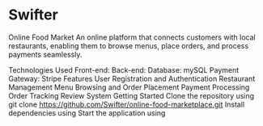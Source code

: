 # Swifter

Online Food Market An online platform that connects customers with local restaurants, enabling them to browse menus, place orders, and process payments seamlessly.

Technologies Used
Front-end:
Back-end:
Database: mySQL
Payment Gateway: Stripe
Features
User Registration and Authentication
Restaurant Management
Menu Browsing and Order Placement
Payment Processing
Order Tracking
Review System
Getting Started
Clone the repository using git clone https://github.com/Swifter/online-food-marketplace.git
Install dependencies using
Start the application using
